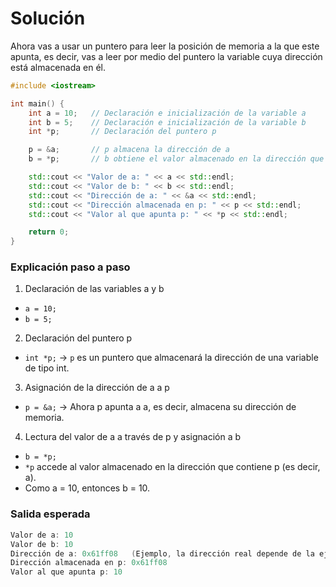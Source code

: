# Solución

Ahora vas a usar un puntero para leer la posición de memoria a la que este apunta, es decir, vas a leer por medio del puntero la variable cuya dirección está almacenada en él.

```cpp
#include <iostream>

int main() {
    int a = 10;   // Declaración e inicialización de la variable a
    int b = 5;    // Declaración e inicialización de la variable b
    int *p;       // Declaración del puntero p

    p = &a;       // p almacena la dirección de a
    b = *p;       // b obtiene el valor almacenado en la dirección que apunta p (es decir, el valor de a)

    std::cout << "Valor de a: " << a << std::endl;
    std::cout << "Valor de b: " << b << std::endl;
    std::cout << "Dirección de a: " << &a << std::endl;
    std::cout << "Dirección almacenada en p: " << p << std::endl;
    std::cout << "Valor al que apunta p: " << *p << std::endl;

    return 0;
}
```

### Explicación paso a paso

1. Declaración de las variables a y b

- `a = 10;`
- `b = 5;`

2. Declaración del puntero p

- `int *p;` → `p` es un puntero que almacenará la dirección de una variable de tipo int.

3. Asignación de la dirección de a a p

- `p = &a;` → Ahora p apunta a a, es decir, almacena su dirección de memoria.

4. Lectura del valor de a a través de p y asignación a b

- `b = *p;`
- `*p` accede al valor almacenado en la dirección que contiene p (es decir, a).
- Como a = 10, entonces b = 10.

### Salida esperada

```cpp
Valor de a: 10
Valor de b: 10
Dirección de a: 0x61ff08   (Ejemplo, la dirección real depende de la ejecución)
Dirección almacenada en p: 0x61ff08
Valor al que apunta p: 10
```
